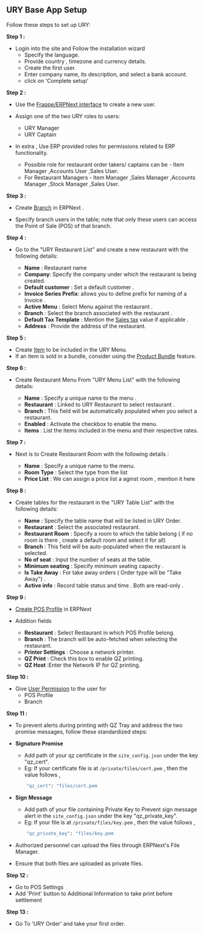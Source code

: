 ## URY Base App Setup 

Follow these steps to set up URY:

**Step 1 :**

- Login into the site and Follow the installation wizard 
	- Specify the language.
	- Provide country , timezone and currency details.
	- Create the first user.
	- Enter company name, its description, and select a bank account.
	- click on 'Complete setup'
	
**Step 2 :**

- Use the [Frappe/ERPNext interface](https://docs.erpnext.com/docs/user/manual/en/adding-users) to create a new user. 

- Assign one of the two URY roles to users:
	- URY Manager 
	- URY Captain 

- In extra , Use ERP provided roles for permissions related to ERP functionality.
	- Possible role for restaurant order takers/ captains can be - Item Manager ,Accounts User ,Sales User.
	- For Restaurant Managers - Item Manager ,Sales Manager ,Accounts Manager ,Stock Manager ,Sales User.

**Step 3 :**

- Create [Branch](https://frappehr.com/docs/v14/en/branch) in ERPNext .

- Specify branch users in the table; note that only these users can access the Point of Sale (POS) of that branch.

**Step 4 :**

- Go to the "URY Restaurant List" and create a new restaurant with the following details:

	- **Name** : Restaurant name
	- **Company**: Specify the company under which the restaurant is being created.
	- **Default customer** : Set a default customer .
	- **Invoice Series Prefix**: allows you to define prefix for naming of a Invoice .
	- **Active Menu** : Select Menu against the restaurant .
	-  **Branch** : Select the branch associated with the restaurant .
	- **Default Tax Template** : Mention the [Sales tax](https://docs.erpnext.com/docs/user/manual/en/sales-taxes-and-charges-template) value if applicable .
	- **Address** : Provide the address of the restaurant.


**Step 5 :**

- Create [Item](https://docs.erpnext.com/docs/user/manual/en/item) to be included in the URY Menu.
- If an item is sold in a bundle, consider using the [Product Bundle](https://docs.erpnext.com/docs/user/manual/en/product-bundle) feature.


**Step 6 :**

- Create Restaurant Menu From "URY Menu List" with the following details:

	- **Name** : Specify a unique name to the menu .
	- **Restaurant** : Linked to URY Restaurant to select restaurant .
	- **Branch** : This field will be automatically populated when you select a restaurant.
	- **Enabled** : Activate the checkbox to enable the menu.
	- **Items** : List the items included in the menu and their respective rates.


**Step 7 :**

- Next is to Create Restaurant Room with the following details :

	- **Name** : Specify a unique name to the menu.
	- **Room Type** : Select the type from the list
	- **Price List** : We can assign a price list a aginst room , mention it here


**Step 8 :**

- Create tables for the restaurant in the "URY Table List" with the following details:

	- **Name** : Specify the table name that will be listed in URY Order.
	- **Restaurant** : Select the associated restaurant.
	- **Restaurant Room** : Specify a room to which the table belong ( if no room is there , create a default room and select it for all)
	- **Branch** : This field will be auto-populated when the restaurant is selected.
	- **No of seat** : Input the number of seats at the table.
	- **Minimum seating** : Specify minimum seating capacity .
	- **Is Take Away** : For take away orders ( Order type will be "Take Away") .
	- **Active info** : Record table status and time . Both are read-only .


**Step 9 :**

- [Create POS Profile](https://docs.erpnext.com/docs/user/manual/en/pos-profile) in ERPNext

- Addition fields 

	- **Restaurant** : Select Restaurant in which POS Profile belong.
	- **Branch** :  The branch will be auto-fetched when selecting the restaurant.
	- **Printer Settings** : Choose a network printer. 
	- **QZ Print** :  Check this box to enable QZ printing.
	- **QZ Host** :Enter the Network IP for QZ printing.


**Step 10 :**

- Give [User Permission](https://docs.erpnext.com/docs/user/manual/en/user-permissions) to the user for 
	- POS Profile 
	- Branch

**Step 11 :**

- To prevent alerts during printing with QZ Tray and address the two promise messages, follow these standardized steps:
- **Signature Promise** 
	- Add path of your qz certificate in the `site_config.json` under the key "qz_cert".
	- Eg: If your certificate file is at `/private/files/cert.pem` , then the value follows ,

	```sh
		"qz_cert": "files/cert.pem
	```
- **Sign Message**
	- Add path of your file containing Private Key to Prevent sign message alert in the `site_config.json` under
	the key "qz_private_key".
	- Eg: If your file is at `/private/files/key.pem` , then the value follows ,

	```sh
		"qz_private_key": "files/key.pem
	```
- Authorized personnel can upload the files through ERPNext's File Manager.
- Ensure that both files are uploaded as private files.

**Step 12 :**

- Go to POS Settings
- Add 'Print' button to Additional Information to take print before settlement

**Step 13 :**

- Go To 'URY Order' and take your first order.

